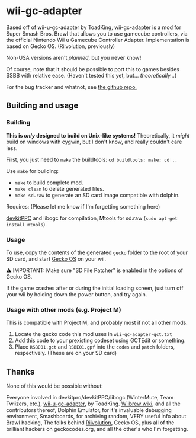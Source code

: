 # wii-gc-adapter

Based off of wii-u-gc-adapter by ToadKing, wii-gc-adapter is a
mod for Super Smash Bros. Brawl that allows you to use
gamecube controllers, via the official Nintendo Wii u Gamecube
Controller Adapter. Implementation is based on Gecko OS.
(Riivolution, previously)

Non-USA versions aren't _planned_, but you never know!

Of course, note that it should be possible to port
this to games besides SSBB with relative ease.
(Haven't tested this yet, but... _theoretically..._)

For the bug tracker and whatnot, see
[the github repo.](https://github.com/wilm0x42/wii-gc-adapter-inject)

## Building and usage

### Building
**This is _only_ designed to build on Unix-like systems!**
Theoretically, it _might_ build on windows with cygwin,
but I don't know, and really couldn't care less.

First, you just need to `make` the buildtools:
`cd buildtools; make; cd ..`

Use `make` for building:
 * `make` to build complete mod.
 * `make clean` to delete generated files.
 * `make sd.raw` to generate an SD card image compatible with dolphin.
 
Requires: (Please let me know if I'm forgetting something here)

[devkitPPC](https://devkitpro.org/) and libogc for compilation,
Mtools for sd.raw (`sudo apt-get install mtools`).

### Usage
To use, copy the contents of the generated `gecko` folder to the
root of your SD card, and start [Gecko OS](http://wiibrew.org/wiki/Gecko_OS)
on your wii.

:warning: IMPORTANT: Make sure "SD File Patcher" is enabled
in the options of Gecko OS.

If the game crashes after or during the initial loading screen, just
turn off your wii by holding down the power button, and try again.

### Usage with other mods (e.g. Project M)

This is compatible with Project M, and probably most if not all other mods.

1. Locate the gecko code this mod uses in `wii-gc-adapter-gct.txt`
2. Add this code to your prexisting codeset using GCTEdit or something.
3. Place `RSBE01.gct` and `RSBE01.gpf` into the `codes` and `patch` folders,
   respectively. (These are on your SD card)

## Thanks

None of this would be possible without:

Everyone involved in devkitpro/devkitPPC/libogc
(WinterMute, Team Twiizers, etc.),
[wii-u-gc-adapter](https://github.com/ToadKing/wii-u-gc-adapter), by ToadKing.
[Wiibrew wiki](http://wiibrew.org), and all the contributors thereof,
Dolphin Emulator, for it's invaluable debugging environment,
Smashboards, for archiving random, VERY useful info about Brawl hacking,
The folks behind [Riivolution](http://rvlution.net),
Gecko OS, plus all of the brilliant hackers on geckocodes.org,
and all the other's who I'm forgetting.